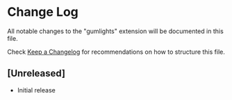 # Change Log

All notable changes to the "gumlights" extension will be documented in this file.

Check [Keep a Changelog](http://keepachangelog.com/) for recommendations on how to structure this file.

## [Unreleased]

- Initial release